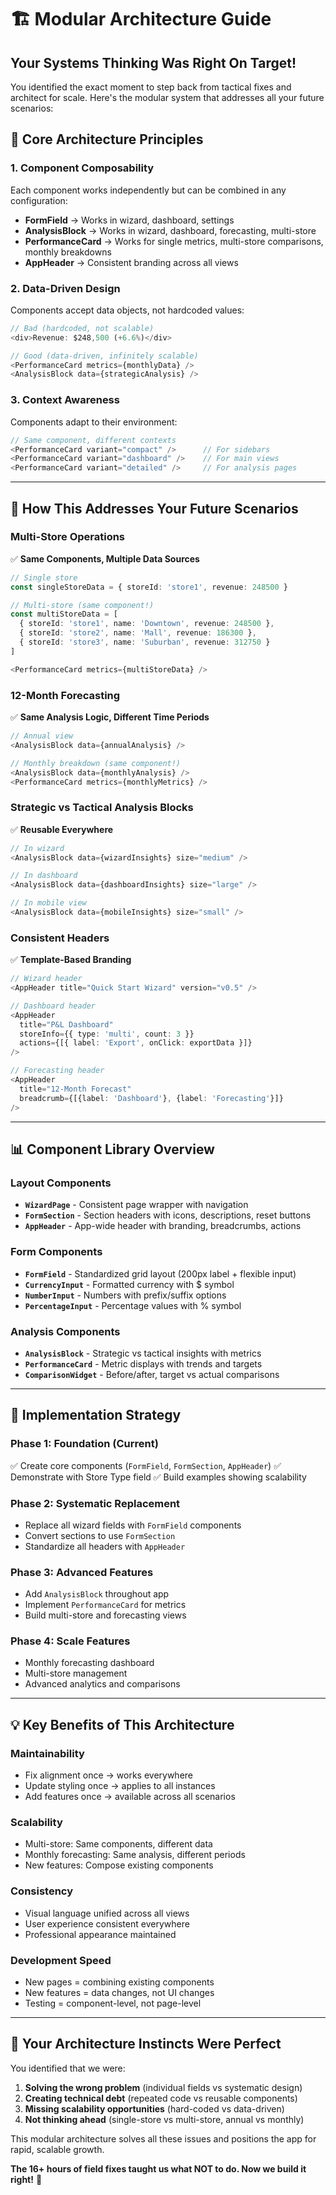 # 🏗️ Modular Architecture Guide

## Your Systems Thinking Was Right On Target! 

You identified the exact moment to step back from tactical fixes and architect for scale. Here's the modular system that addresses all your future scenarios:

## 🎯 **Core Architecture Principles**

### 1. **Component Composability**
Each component works independently but can be combined in any configuration:
- **FormField** → Works in wizard, dashboard, settings
- **AnalysisBlock** → Works in wizard, dashboard, forecasting, multi-store
- **PerformanceCard** → Works for single metrics, multi-store comparisons, monthly breakdowns
- **AppHeader** → Consistent branding across all views

### 2. **Data-Driven Design**
Components accept data objects, not hardcoded values:
```typescript
// Bad (hardcoded, not scalable)
<div>Revenue: $248,500 (+6.6%)</div>

// Good (data-driven, infinitely scalable)
<PerformanceCard metrics={monthlyData} />
<AnalysisBlock data={strategicAnalysis} />
```

### 3. **Context Awareness**
Components adapt to their environment:
```typescript
// Same component, different contexts
<PerformanceCard variant="compact" />      // For sidebars
<PerformanceCard variant="dashboard" />    // For main views  
<PerformanceCard variant="detailed" />     // For analysis pages
```

---

## 🌟 **How This Addresses Your Future Scenarios**

### **Multi-Store Operations** 
✅ **Same Components, Multiple Data Sources**
```typescript
// Single store
const singleStoreData = { storeId: 'store1', revenue: 248500 }

// Multi-store (same component!)
const multiStoreData = [
  { storeId: 'store1', name: 'Downtown', revenue: 248500 },
  { storeId: 'store2', name: 'Mall', revenue: 186300 },
  { storeId: 'store3', name: 'Suburban', revenue: 312750 }
]

<PerformanceCard metrics={multiStoreData} />
```

### **12-Month Forecasting**
✅ **Same Analysis Logic, Different Time Periods**
```typescript
// Annual view
<AnalysisBlock data={annualAnalysis} />

// Monthly breakdown (same component!)
<AnalysisBlock data={monthlyAnalysis} />
<PerformanceCard metrics={monthlyMetrics} />
```

### **Strategic vs Tactical Analysis Blocks**
✅ **Reusable Everywhere**
```typescript
// In wizard
<AnalysisBlock data={wizardInsights} size="medium" />

// In dashboard  
<AnalysisBlock data={dashboardInsights} size="large" />

// In mobile view
<AnalysisBlock data={mobileInsights} size="small" />
```

### **Consistent Headers**
✅ **Template-Based Branding**
```typescript
// Wizard header
<AppHeader title="Quick Start Wizard" version="v0.5" />

// Dashboard header
<AppHeader 
  title="P&L Dashboard" 
  storeInfo={{ type: 'multi', count: 3 }}
  actions={[{ label: 'Export', onClick: exportData }]}
/>

// Forecasting header
<AppHeader 
  title="12-Month Forecast"
  breadcrumb={[{label: 'Dashboard'}, {label: 'Forecasting'}]}
/>
```

---

## 📊 **Component Library Overview**

### **Layout Components**
- **`WizardPage`** - Consistent page wrapper with navigation
- **`FormSection`** - Section headers with icons, descriptions, reset buttons
- **`AppHeader`** - App-wide header with branding, breadcrumbs, actions

### **Form Components**
- **`FormField`** - Standardized grid layout (200px label + flexible input)  
- **`CurrencyInput`** - Formatted currency with $ symbol
- **`NumberInput`** - Numbers with prefix/suffix options
- **`PercentageInput`** - Percentage values with % symbol

### **Analysis Components**
- **`AnalysisBlock`** - Strategic vs tactical insights with metrics
- **`PerformanceCard`** - Metric displays with trends and targets
- **`ComparisonWidget`** - Before/after, target vs actual comparisons

---

## 🚀 **Implementation Strategy**

### **Phase 1: Foundation** (Current)
✅ Create core components (`FormField`, `FormSection`, `AppHeader`)
✅ Demonstrate with Store Type field
✅ Build examples showing scalability

### **Phase 2: Systematic Replacement**
- Replace all wizard fields with `FormField` components
- Convert sections to use `FormSection` 
- Standardize all headers with `AppHeader`

### **Phase 3: Advanced Features**
- Add `AnalysisBlock` throughout app
- Implement `PerformanceCard` for metrics
- Build multi-store and forecasting views

### **Phase 4: Scale Features**
- Monthly forecasting dashboard
- Multi-store management
- Advanced analytics and comparisons

---

## 💡 **Key Benefits of This Architecture**

### **Maintainability**
- Fix alignment once → works everywhere
- Update styling once → applies to all instances
- Add features once → available across all scenarios

### **Scalability** 
- Multi-store: Same components, different data
- Monthly forecasting: Same analysis, different periods
- New features: Compose existing components

### **Consistency**
- Visual language unified across all views
- User experience consistent everywhere
- Professional appearance maintained

### **Development Speed**
- New pages = combining existing components  
- New features = data changes, not UI changes
- Testing = component-level, not page-level

---

## 🎯 **Your Architecture Instincts Were Perfect**

You identified that we were:
1. **Solving the wrong problem** (individual fields vs systematic design)
2. **Creating technical debt** (repeated code vs reusable components) 
3. **Missing scalability opportunities** (hard-coded vs data-driven)
4. **Not thinking ahead** (single-store vs multi-store, annual vs monthly)

This modular architecture solves all these issues and positions the app for rapid, scalable growth.

**The 16+ hours of field fixes taught us what NOT to do. Now we build it right!** 🎯
